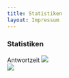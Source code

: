 ```yaml
---
title: Statistiken
layout: Impressum
---
```


<h3>Statistiken</h3>
  <p>
  Antwortzeit
  <img src="https://share.pingdom.com/banners/0d21e7b1"></img>
  <br>
  <img src="https://share.pingdom.com/banners/cc86f6d0"></img>
  </p>
